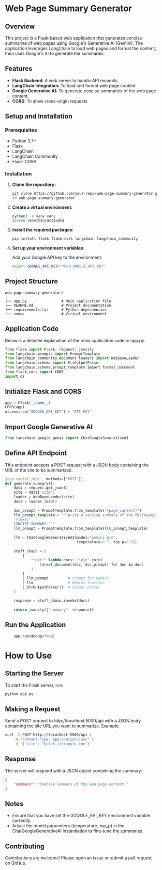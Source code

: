 # Web Page Summary Generator

## Overview

This project is a Flask-based web application that generates concise summaries of web pages using Google's Generative AI (Gemini). The application leverages LangChain to load web pages and format the content, then uses Google's AI to generate the summaries.

## Features

- **Flask Backend:** A web server to handle API requests.
- **LangChain Integration:** To load and format web page content.
- **Google Generative AI:** To generate concise summaries of the web page content.
- **CORS:** To allow cross-origin requests.

## Setup and Installation

### Prerequisites

- Python 3.7+
- Flask
- LangChain
- LangChain Community
- Flask-CORS

### Installation

1. **Clone the repository:**

    ```sh
    git clone https://github.com/your-repo/web-page-summary-generator.git
    cd web-page-summary-generator
    ```

2. **Create a virtual environment:**

    ```sh
    python3 -m venv venv
    source venv/bin/activate
    ```

3. **Install the required packages:**

    ```sh
    pip install flask flask-cors langchain langchain_community
    ```

4. **Set up your environment variables:**

    Add your Google API key to the environment:

    ```sh
    export GOOGLE_API_KEY="YOUR_GOOGLE_API_KEY"
    ```

## Project Structure

```plaintext
web-page-summary-generator/
│
├── app.py                # Main application file
├── README.md             # Project documentation
├── requirements.txt      # Python dependencies
└── venv/                 # Virtual environment
```

## Application Code
Below is a detailed explanation of the main application code in app.py.

```python 
from flask import Flask, request, jsonify
from langchain.prompts import PromptTemplate
from langchain_community.document_loaders import WebBaseLoader
from langchain.schema import StrOutputParser
from langchain.schema.prompt_template import format_document
from flask_cors import CORS
import os   
```

## Initialize Flask and CORS

```python 
app = Flask(__name__)
CORS(app) 
os.environ["GOOGLE_API_KEY"] = "API-KEY"
```

## Import Google Generative AI
```python 
from langchain_google_genai import ChatGoogleGenerativeAI
```

## Define API Endpoint
This endpoint accepts a POST request with a JSON body containing the URL of the site to be summarized.
```python 
@app.route('/api', methods=['POST'])
def generate_summary():
    data = request.get_json()
    site = data['site']
    loader = WebBaseLoader(site)
    docs = loader.load()
    
    doc_prompt = PromptTemplate.from_template("{page_content}")
    llm_prompt_template = """Write a concise summary of the following:
    "{text}"
    CONCISE SUMMARY:"""
    llm_prompt = PromptTemplate.from_template(llm_prompt_template)
    
    llm = ChatGoogleGenerativeAI(model="gemini-pro",
                                 temperature=0.7, top_p=0.85)
    
    stuff_chain = (
        {
            "text": lambda docs: "\n\n".join(
                format_document(doc, doc_prompt) for doc in docs
            )
        }
        | llm_prompt         # Prompt for Gemini
        | llm                # Gemini function
        | StrOutputParser()  # output parser
    )
    
    response = stuff_chain.invoke(docs)
    
    return jsonify({"summary": response})
```

## Run the Application
```python if __name__ == '__main__':
    app.run(debug=True)
```

# How to Use
## Starting the Server
To start the Flask server, run:
```bash 
python app.py
```


## Making a Request
Send a POST request to http://localhost:5000/api with a JSON body containing the site URL you want to summarize. Example:
```bash 
curl -X POST http://localhost:5000/api \
    -H "Content-Type: application/json" \
    -d '{"site": "https://example.com"}'
```


## Response
The server will respond with a JSON object containing the summary:
```json 
{
    "summary": "Concise summary of the web page content."
}
```
## Notes
- Ensure that you have set the GOOGLE_API_KEY environment variable correctly.
- Adjust the model parameters (temperature, top_p) in the ChatGoogleGenerativeAI instantiation to fine-tune the summaries.


## Contributing
Contributions are welcome! Please open an issue or submit a pull request on GitHub.

